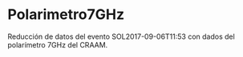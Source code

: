 # Polarimetro7GHz
Reducción de datos del evento SOL2017-09-06T11:53 con dados del polarímetro 7GHz del CRAAM.
